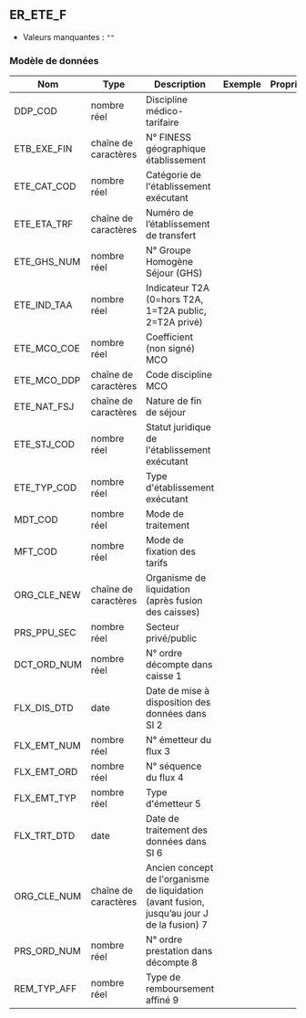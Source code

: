 <!-- SPDX-License-Identifier: MPL-2.0 -->
## ER_ETE_F

- Valeurs manquantes : `""`

### Modèle de données

|Nom|Type|Description|Exemple|Propriétés|
|-|-|-|-|-|
|DDP_COD|nombre réel|Discipline médico-tarifaire|||
|ETB_EXE_FIN|chaîne de caractères|N° FINESS géographique établissement|||
|ETE_CAT_COD|nombre réel|Catégorie de l'établissement exécutant|||
|ETE_ETA_TRF|chaîne de caractères|Numéro de l’établissement de transfert|||
|ETE_GHS_NUM|nombre réel|N° Groupe Homogène Séjour (GHS)|||
|ETE_IND_TAA|nombre réel|Indicateur T2A (0=hors T2A, 1=T2A public, 2=T2A privé)|||
|ETE_MCO_COE|nombre réel|Coefficient (non signé) MCO|||
|ETE_MCO_DDP|chaîne de caractères|Code discipline MCO|||
|ETE_NAT_FSJ|chaîne de caractères|Nature de fin de séjour|||
|ETE_STJ_COD|nombre réel|Statut juridique de l'établissement exécutant|||
|ETE_TYP_COD|nombre réel|Type d'établissement exécutant|||
|MDT_COD|nombre réel|Mode de traitement|||
|MFT_COD|nombre réel|Mode de fixation des tarifs|||
|ORG_CLE_NEW|chaîne de caractères|Organisme de liquidation (après fusion des caisses)|||
|PRS_PPU_SEC|nombre réel|Secteur privé/public|||
|DCT_ORD_NUM|nombre réel|N° ordre décompte dans caisse                      1|||
|FLX_DIS_DTD|date|Date de mise à disposition des données dans SI     2|||
|FLX_EMT_NUM|nombre réel|N° émetteur du flux                                                  3|||
|FLX_EMT_ORD|nombre réel|N° séquence du flux                                               4|||
|FLX_EMT_TYP|nombre réel|Type d'émetteur                                                      5|||
|FLX_TRT_DTD|date|Date de traitement des données dans SI                   6|||
|ORG_CLE_NUM|chaîne de caractères|Ancien concept de l'organisme de liquidation (avant fusion, jusqu’au jour J de la fusion)          7|||
|PRS_ORD_NUM|nombre réel|N° ordre prestation dans décompte                 8|||
|REM_TYP_AFF|nombre réel|Type de remboursement affiné                                 9|||
